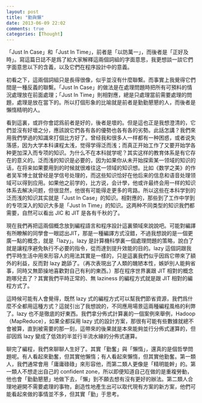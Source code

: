 ```yaml
---
layout: post
title: "勤與懶"
date: 2013-06-09 22:02
comments: true
categories: [Thought]
---
```


「Just In Case」和「Just In Time」，前者是「以防萬一」，而後者是「正好及時」。寫這篇日誌不是爲了給大家解釋這兩個詞組的字面意思，我更想談一談它們字面意思以下的含義，以及它們在程序設計中的意義。

初看之下，這兩個詞組只是長得很像，似乎並沒有什麼聯繫。而事實上我覺得它們間是一種反義的聯繫。「Just In Case」的做法是在處理問題時把所有可預料的情況處理放在前面處理；「Just In Time」則相對應，總是只處理當前需要處理的問題，處理是放在當下的。所以打個形象的比喻就是前者是勤勤懇懇的人，而後者是懶惰精明的人。<!--more-->

看到這裏，或許你會認爲前者是好的，後者是壞的。但是這也正是我想澄清的，它們並沒有好壞之分，應該說它們各有各的優勢也各有各的劣勢。此話怎講？我們來用我們學過的知識來打個比方好了。曾经我和很多人一样都有一种困惑，或者说失落感，因为大学本科课程太浅，觉得学得泛而浅；而真正开始工作了又要开始学各种更加深入而专项的知识。为什么不在本科就学呢？其实这样的教育体系是有它存在的意义的。泛而浅的知识是必要的，因为如果你从未开始探索某一领域的知识的话，在将来如果要用到的时候就很难往这一领域的知识想。比如《数学之美》的作者吴军博士就曾经是学信号处理的，而这些知识恰好在他后来的信息和语音处理领域可以得到应用。如果他之前学的，比方说，会计學，他或许最终会用一样的知识体系去解决问题，但很显然，他很有可能得走更多的弯路。所以这些在本科学到的泛而浅的知识其实就是「Just
In Case」的知识。相對應的，那些到了工作中学到的专项深入的知识大多是「Just In Time」的知识。这两种不同类型的知识我們都需要，自然可以看出 JIC 和 JIT 是各有千秋的了。

現在我們再把這兩個概念放到編程語言和程序設計這裏領域來說說吧。可能對編譯有所瞭解的同學會一眼認出JIT，那是一種編譯方式沒錯，不過我想說的是一個更廣一點的概念，就是「lazy」。lazy 是計算機科學裏一個處理問題的策略，說白了就是讓程序避免執行不必要的指令，從而達到提升效能的目的。lazy 這個詞跟我們平時生活中用來形容人的用法其實是一樣的，只是這裏我們似乎因爲它帶來了額外的利益，反而對 lazy
跪舔了。（再次表現出了人類的醜陋本性，嫉妒別人能夠省事，同時又無節操地喜歡對自己有利的東西。）那在程序世界裏跟 JIT 相對的概念跑哪兒去了？其實我們平時正常的、無 laziness 的編程方式就是跟 JIT 相對的編程方式了。

這時候可能有人會覺得，既然 lazy 式的編程方式可以幫我們節省資源，我們爲什麼不全都用這種方式？這就引出了我想說的，不同應用場景這兩種編程風格的利弊了。lazy 也不是徹底的好東西。我們拿分佈式計算裏的一個案例來舉例，Hadoop（MapReduce），如果全都採用 lazy 式的設計方案，那很有可能有些數據就總不會被算，直到被需要的那一刻，這帶來的後果就是本來能夠並行分佈式運算的，但卻因爲
lazy 變成了低效的半並行半流水線的分佈式運算。

聊完了編程，我們來聊聊人生好了。其實「勤奮」與「懶惰」，還真的是個哲學問題呢。有人看起來勤奮，但其實他懶惰；有人看起來懶惰，但其實他勤奮。第一類人，我們通常會用「庸庸碌碌」來形容他，而第二類人更像是「精明能幹」的。第一類人不想走出自己的 confident
zone，所以即便知道自己在做的是重複勞動，他也會「勤勤懇懇」地做下去，「懶」到不願去想有沒有更好的辦法。第二類人合理地避開不需要處理的事物，創造性地產生出可以取代現有方案的新方案，他們可能看起來做的事情並不多，但其實「勤」于思考。
